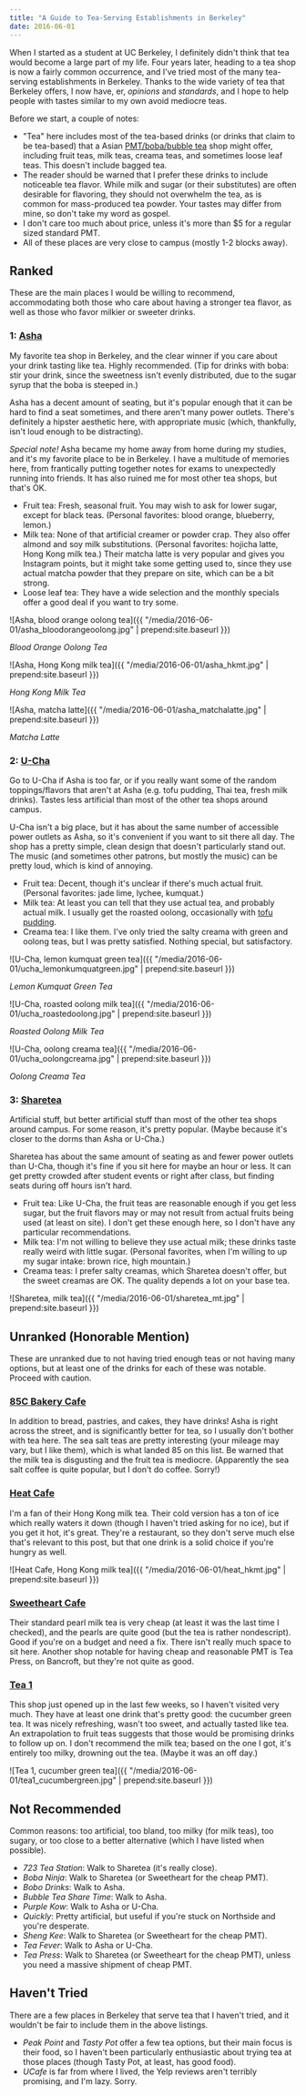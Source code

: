 ```yaml
---
title: "A Guide to Tea-Serving Establishments in Berkeley"
date: 2016-06-01
---
```


When I started as a student at UC Berkeley, I definitely didn't think that tea would become a large part of my life. Four years later, heading to a tea shop is now a fairly common occurrence, and I've tried most of the many tea-serving establishments in Berkeley. Thanks to the wide variety of tea that Berkeley offers, I now have, er, _opinions_ and _standards_, and I hope to help people with tastes similar to my own avoid mediocre teas.

Before we start, a couple of notes:

* "Tea" here includes most of the tea-based drinks (or drinks that claim to be tea-based) that a Asian [PMT/boba/bubble tea](https://en.wikipedia.org/wiki/Bubble_tea) shop might offer, including fruit teas, milk teas, creama teas, and sometimes loose leaf teas. This doesn't include bagged tea.
* The reader should be warned that I prefer these drinks to include noticeable tea flavor. While milk and sugar (or their substitutes) are often desirable for flavoring, they should not overwhelm the tea, as is common for mass-produced tea powder. Your tastes may differ from mine, so don't take my word as gospel.
* I don't care too much about price, unless it's more than $5 for a regular sized standard PMT.
* All of these places are very close to campus (mostly 1-2 blocks away).

## Ranked

These are the main places I would be willing to recommend, accommodating both those who care about having a stronger tea flavor, as well as those who favor milkier or sweeter drinks.

### 1: [Asha](http://www.yelp.com/biz/asha-tea-house-berkeley)
My favorite tea shop in Berkeley, and the clear winner if you care about your drink tasting like tea. Highly recommended. (Tip for drinks with boba: stir your drink, since the sweetness isn't evenly distributed, due to the sugar syrup that the boba is steeped in.)

Asha has a decent amount of seating, but it's popular enough that it can be hard to find a seat sometimes, and there aren't many power outlets. There's definitely a hipster aesthetic here, with appropriate music (which, thankfully, isn't loud enough to be distracting).

_Special note!_ Asha became my home away from home during my studies, and it's my favorite place to be in Berkeley. I have a multitude of memories here, from frantically putting together notes for exams to unexpectedly running into friends. It has also ruined me for most other tea shops, but that's OK.

* Fruit tea: Fresh, seasonal fruit. You may wish to ask for lower sugar, except for black teas. (Personal favorites: blood orange, blueberry, lemon.)
* Milk tea: None of that artificial creamer or powder crap. They also offer almond and soy milk substitutions. (Personal favorites: hojicha latte, Hong Kong milk tea.) Their matcha latte is very popular and gives you Instagram points, but it might take some getting used to, since they use actual matcha powder that they prepare on site, which can be a bit strong.
* Loose leaf tea: They have a wide selection and the monthly specials offer a good deal if you want to try some.

![Asha, blood orange oolong tea]({{ "/media/2016-06-01/asha_bloodorangeoolong.jpg" | prepend:site.baseurl }})

_Blood Orange Oolong Tea_

![Asha, Hong Kong milk tea]({{ "/media/2016-06-01/asha_hkmt.jpg" | prepend:site.baseurl }})

_Hong Kong Milk Tea_

![Asha, matcha latte]({{ "/media/2016-06-01/asha_matchalatte.jpg" | prepend:site.baseurl }})

_Matcha Latte_

### 2: [U-Cha](http://www.yelp.com/biz/u-cha-berkeley)
Go to U-Cha if Asha is too far, or if you really want some of the random toppings/flavors that aren't at Asha (e.g. tofu pudding, Thai tea, fresh milk drinks). Tastes less artificial than most of the other tea shops around campus.

U-Cha isn't a big place, but it has about the same number of accessible power outlets as Asha, so it's convenient if you want to sit there all day. The shop has a pretty simple, clean design that doesn't particularly stand out. The music (and sometimes other patrons, but mostly the music) can be pretty loud, which is kind of annoying.

* Fruit tea: Decent, though it's unclear if there's much actual fruit. (Personal favorites: jade lime, lychee, kumquat.)
* Milk tea: At least you can tell that they use actual tea, and probably actual milk. I usually get the roasted oolong, occasionally with [tofu pudding](https://en.wikipedia.org/wiki/Douhua).
* Creama tea: I like them. I've only tried the salty creama with green and oolong teas, but I was pretty satisfied. Nothing special, but satisfactory.

![U-Cha, lemon kumquat green tea]({{ "/media/2016-06-01/ucha_lemonkumquatgreen.jpg" | prepend:site.baseurl }})

_Lemon Kumquat Green Tea_

![U-Cha, roasted oolong milk tea]({{ "/media/2016-06-01/ucha_roastedoolong.jpg" | prepend:site.baseurl }})

_Roasted Oolong Milk Tea_

![U-Cha, oolong creama tea]({{ "/media/2016-06-01/ucha_oolongcreama.jpg" | prepend:site.baseurl }})

_Oolong Creama Tea_

### 3: [Sharetea](http://www.yelp.com/biz/sharetea-berkeley)
Artificial stuff, but better artificial stuff than most of the other tea shops around campus. For some reason, it's pretty popular. (Maybe because it's closer to the dorms than Asha or U-Cha.)

Sharetea has about the same amount of seating as and fewer power outlets than U-Cha, though it's fine if you sit here for maybe an hour or less. It can get pretty crowded after student events or right after class, but finding seats during off hours isn't hard.

* Fruit tea: Like U-Cha, the fruit teas are reasonable enough if you get less sugar, but the fruit flavors may or may not result from actual fruits being used (at least on site). I don't get these enough here, so I don't have any particular recommendations. 
* Milk tea: I'm not willing to believe they use actual milk; these drinks taste really weird with little sugar. (Personal favorites, when I'm willing to up my sugar intake: brown rice, high mountain.)
* Creama teas: I prefer salty creamas, which Sharetea doesn't offer, but the sweet creamas are OK. The quality depends a lot on your base tea.

![Sharetea, milk tea]({{ "/media/2016-06-01/sharetea_mt.jpg" | prepend:site.baseurl }})

## Unranked (Honorable Mention)

These are unranked due to not having tried enough teas or not having many options, but at least one of the drinks for each of these was notable. Proceed with caution.

### [85C Bakery Cafe](http://www.yelp.com/biz/85c-bakery-cafe-berkeley-6)

In addition to bread, pastries, and cakes, they have drinks! Asha is right across the street, and is significantly better for tea, so I usually don't bother with tea here. The sea salt teas are pretty interesting (your mileage may vary, but I like them), which is what landed 85 on this list. Be warned that the milk tea is disgusting and the fruit tea is mediocre. (Apparently the sea salt coffee is quite popular, but I don't do coffee. Sorry!)

### [Heat Cafe](http://www.yelp.com/biz/heat-cafe-berkeley-2)
I'm a fan of their Hong Kong milk tea. Their cold version has a ton of ice which really waters it down (though I haven't tried asking for no ice), but if you get it hot, it's great. They're a restaurant, so they don't serve much else that's relevant to this post, but that one drink is a solid choice if you're hungry as well.

![Heat Cafe, Hong Kong milk tea]({{ "/media/2016-06-01/heat_hkmt.jpg" | prepend:site.baseurl }})

### [Sweetheart Cafe](http://www.yelp.com/biz/sweetheart-cafe-berkeley)
Their standard pearl milk tea is very cheap (at least it was the last time I checked), and the pearls are quite good (but the tea is rather nondescript). Good if you're on a budget and need a fix. There isn't really much space to sit here. Another shop notable for having cheap and reasonable PMT is Tea Press, on Bancroft, but they're not quite as good.

### [Tea 1](http://www.yelp.com/biz/tea-1-berkeley-berkeley)
This shop just opened up in the last few weeks, so I haven't visited very much. They have at least one drink that's pretty good: the cucumber green tea. It was nicely refreshing, wasn't too sweet, and actually tasted like tea. An extrapolation to fruit teas suggests that those would be promising drinks to follow up on. I don't recommend the milk tea; based on the one I got, it's entirely too milky, drowning out the tea. (Maybe it was an off day.)

![Tea 1, cucumber green tea]({{ "/media/2016-06-01/tea1_cucumbergreen.jpg" | prepend:site.baseurl }})

## Not Recommended

Common reasons: too artificial, too bland, too milky (for milk teas), too sugary, or too close to a better alternative (which I have listed when possible).

* _723 Tea Station_: Walk to Sharetea (it's really close).
* _Boba Ninja_: Walk to Sharetea (or Sweetheart for the cheap PMT).
* _Bobo Drinks_: Walk to Asha.
* _Bubble Tea Share Time_: Walk to Asha.
* _Purple Kow_: Walk to Asha or U-Cha.
* _Quickly_: Pretty artificial, but useful if you're stuck on Northside and you're desperate.
* _Sheng Kee_: Walk to Sharetea (or Sweetheart for the cheap PMT).
* _Tea Fever_: Walk to Asha or U-Cha.
* _Tea Press_: Walk to Sharetea (or Sweetheart for the cheap PMT), unless you need a massive shipment of cheap PMT.

## Haven't Tried

There are a few places in Berkeley that serve tea that I haven't tried, and it wouldn't be fair to include them in the above listings.

* _Peak Point_ and _Tasty Pot_ offer a few tea options, but their main focus is their food, so I haven't been particularly enthusiastic about trying tea at those places (though Tasty Pot, at least, has good food).
* _UCafe_ is far from where I lived, the Yelp reviews aren't terribly promising, and I'm lazy. Sorry.